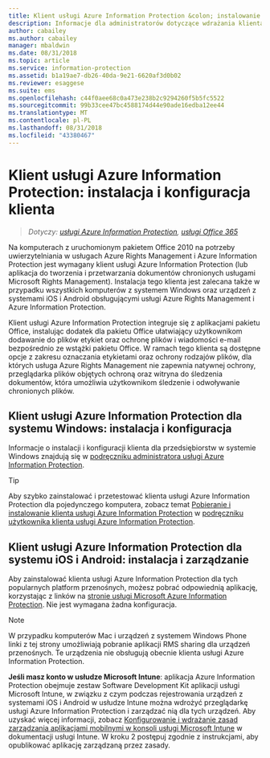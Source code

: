 ```yaml
---
title: Klient usługi Azure Information Protection &colon; instalowanie i konfigurowanie
description: Informacje dla administratorów dotyczące wdrażania klienta usługi Azure Information Protection na komputerach z systemem Windows i urządzeniach przenośnych.
author: cabailey
ms.author: cabailey
manager: mbaldwin
ms.date: 08/31/2018
ms.topic: article
ms.service: information-protection
ms.assetid: b1a19ae7-db26-40da-9e21-6620af3d0b02
ms.reviewer: esaggese
ms.suite: ems
ms.openlocfilehash: c44f0aee68c0a473e238b2c9294260f5b5fc5522
ms.sourcegitcommit: 99b33cee47bc4588174d44e90ade16edba12ee44
ms.translationtype: MT
ms.contentlocale: pl-PL
ms.lasthandoff: 08/31/2018
ms.locfileid: "43380467"
---
```

# <a name="azure-information-protection-client-installation-and-configuration-for-clients"></a>Klient usługi Azure Information Protection: instalacja i konfiguracja klienta

>*Dotyczy: [usługi Azure Information Protection](https://azure.microsoft.com/pricing/details/information-protection), [usługi Office 365](http://download.microsoft.com/download/E/C/F/ECF42E71-4EC0-48FF-AA00-577AC14D5B5C/Azure_Information_Protection_licensing_datasheet_EN-US.pdf)*

Na komputerach z uruchomionym pakietem Office 2010 na potrzeby uwierzytelniania w usługach Azure Rights Management i Azure Information Protection jest wymagany klient usługi Azure Information Protection (lub aplikacja do tworzenia i przetwarzania dokumentów chronionych usługami Microsoft Rights Management). Instalacja tego klienta jest zalecana także w przypadku wszystkich komputerów z systemem Windows oraz urządzeń z systemami iOS i Android obsługującymi usługi Azure Rights Management i Azure Information Protection. 

Klient usługi Azure Information Protection integruje się z aplikacjami pakietu Office, instalując dodatek dla pakietu Office ułatwiający użytkownikom dodawanie do plików etykiet oraz ochronę plików i wiadomości e-mail bezpośrednio ze wstążki pakietu Office. W ramach tego klienta są dostępne opcje z zakresu oznaczania etykietami oraz ochrony rodzajów plików, dla których usługa Azure Rights Management nie zapewnia natywnej ochrony, przeglądarka plików objętych ochroną oraz witryna do śledzenia dokumentów, która umożliwia użytkownikom śledzenie i odwoływanie chronionych plików.

## <a name="the-azure-information-protection-client-for-windows-installation-and-configuration"></a>Klient usługi Azure Information Protection dla systemu Windows: instalacja i konfiguracja
Informacje o instalacji i konfiguracji klienta dla przedsiębiorstw w systemie Windows znajdują się w [podręczniku administratora usługi Azure Information Protection](./rms-client/client-admin-guide.md).

> [!TIP]
> Aby szybko zainstalować i przetestować klienta usługi Azure Information Protection dla pojedynczego komputera, zobacz temat [Pobieranie i instalowanie klienta usługi Azure Information Protection](./rms-client/install-client-app.md) w [podręczniku użytkownika klienta usługi Azure Information Protection](./rms-client/client-user-guide.md).

## <a name="the-azure-information-protection-client-for-ios-and-android-installation-and-management"></a>Klient usługi Azure Information Protection dla systemu iOS i Android: instalacja i zarządzanie
Aby zainstalować klienta usługi Azure Information Protection dla tych popularnych platform przenośnych, możesz pobrać odpowiednią aplikację, korzystając z linków na [stronie usługi Microsoft Azure Information Protection](http://go.microsoft.com/fwlink/?LinkId=303970). Nie jest wymagana żadna konfiguracja.

> [!NOTE]
> W przypadku komputerów Mac i urządzeń z systemem Windows Phone linki z tej strony umożliwiają pobranie aplikacji RMS sharing dla urządzeń przenośnych. Te urządzenia nie obsługują obecnie klienta usługi Azure Information Protection.

**Jeśli masz konto w usłudze Microsoft Intune**: aplikacja Azure Information Protection obejmuje zestaw Software Development Kit aplikacji usługi Microsoft Intune, w związku z czym podczas rejestrowania urządzeń z systemami iOS i Android w usłudze Intune można wdrożyć przeglądarkę usługi Azure Information Protection i zarządzać nią dla tych urządzeń. Aby uzyskać więcej informacji, zobacz [Konfigurowanie i wdrażanie zasad zarządzania aplikacjami mobilnymi w konsoli usługi Microsoft Intune](/intune/deploy-use/configure-and-deploy-mobile-application-management-policies-in-the-microsoft-intune-console) w dokumentacji usługi Intune. W kroku 2 postępuj zgodnie z instrukcjami, aby opublikować aplikację zarządzaną przez zasady.




